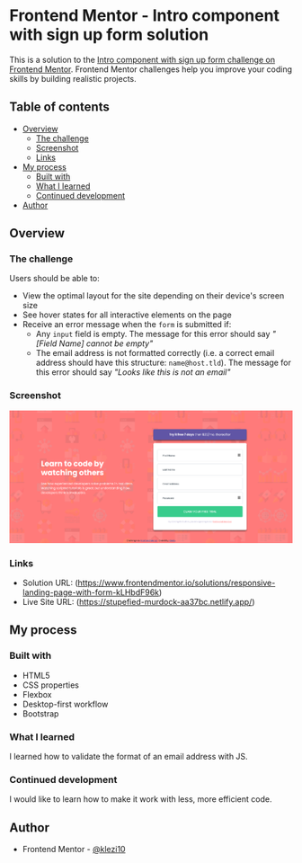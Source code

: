 # Frontend Mentor - Intro component with sign up form solution

This is a solution to the [Intro component with sign up form challenge on Frontend Mentor](https://www.frontendmentor.io/challenges/intro-component-with-signup-form-5cf91bd49edda32581d28fd1). Frontend Mentor challenges help you improve your coding skills by building realistic projects.

## Table of contents

- [Overview](#overview)
  - [The challenge](#the-challenge)
  - [Screenshot](#screenshot)
  - [Links](#links)
- [My process](#my-process)
  - [Built with](#built-with)
  - [What I learned](#what-i-learned)
  - [Continued development](#continued-development)
- [Author](#author)

## Overview

### The challenge

Users should be able to:

- View the optimal layout for the site depending on their device's screen size
- See hover states for all interactive elements on the page
- Receive an error message when the `form` is submitted if:
  - Any `input` field is empty. The message for this error should say _"[Field Name] cannot be empty"_
  - The email address is not formatted correctly (i.e. a correct email address should have this structure: `name@host.tld`). The message for this error should say _"Looks like this is not an email"_

### Screenshot

![](/screenshot.jpg)

### Links

- Solution URL: (https://www.frontendmentor.io/solutions/responsive-landing-page-with-form-kLHbdF96k)
- Live Site URL: (https://stupefied-murdock-aa37bc.netlify.app/)

## My process

### Built with

- HTML5
- CSS properties
- Flexbox
- Desktop-first workflow
- Bootstrap

### What I learned

I learned how to validate the format of an email address with JS.

### Continued development

I would like to learn how to make it work with less, more efficient code.

## Author

- Frontend Mentor - [@klezi10](https://www.frontendmentor.io/profile/klezi10)
